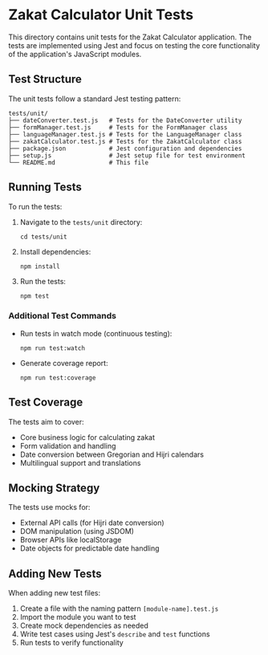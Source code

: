 # Zakat Calculator Unit Tests

This directory contains unit tests for the Zakat Calculator application. The tests are implemented using Jest and focus on testing the core functionality of the application's JavaScript modules.

## Test Structure

The unit tests follow a standard Jest testing pattern:

```
tests/unit/
├── dateConverter.test.js   # Tests for the DateConverter utility
├── formManager.test.js     # Tests for the FormManager class
├── languageManager.test.js # Tests for the LanguageManager class
├── zakatCalculator.test.js # Tests for the ZakatCalculator class
├── package.json            # Jest configuration and dependencies
├── setup.js                # Jest setup file for test environment
└── README.md               # This file
```

## Running Tests

To run the tests:

1. Navigate to the `tests/unit` directory:
   ```
   cd tests/unit
   ```

2. Install dependencies:
   ```
   npm install
   ```

3. Run the tests:
   ```
   npm test
   ```

### Additional Test Commands

- Run tests in watch mode (continuous testing):
  ```
  npm run test:watch
  ```

- Generate coverage report:
  ```
  npm run test:coverage
  ```

## Test Coverage

The tests aim to cover:

- Core business logic for calculating zakat
- Form validation and handling
- Date conversion between Gregorian and Hijri calendars
- Multilingual support and translations

## Mocking Strategy

The tests use mocks for:

- External API calls (for Hijri date conversion)
- DOM manipulation (using JSDOM)
- Browser APIs like localStorage
- Date objects for predictable date handling

## Adding New Tests

When adding new test files:

1. Create a file with the naming pattern `[module-name].test.js`
2. Import the module you want to test
3. Create mock dependencies as needed
4. Write test cases using Jest's `describe` and `test` functions
5. Run tests to verify functionality 